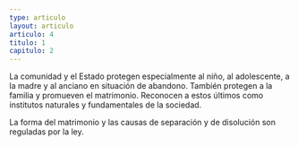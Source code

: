 ```yaml
---
type: articulo
layout: articulo
articulo: 4
titulo: 1
capitulo: 2
---
```

La comunidad y el Estado protegen especialmente al niño, al adolescente, a la madre y al anciano en situación de abandono. También protegen a la familia y promueven el matrimonio. Reconocen a estos últimos como institutos naturales y fundamentales de la sociedad.

La forma del matrimonio y las causas de separación y de disolución son reguladas por la ley.